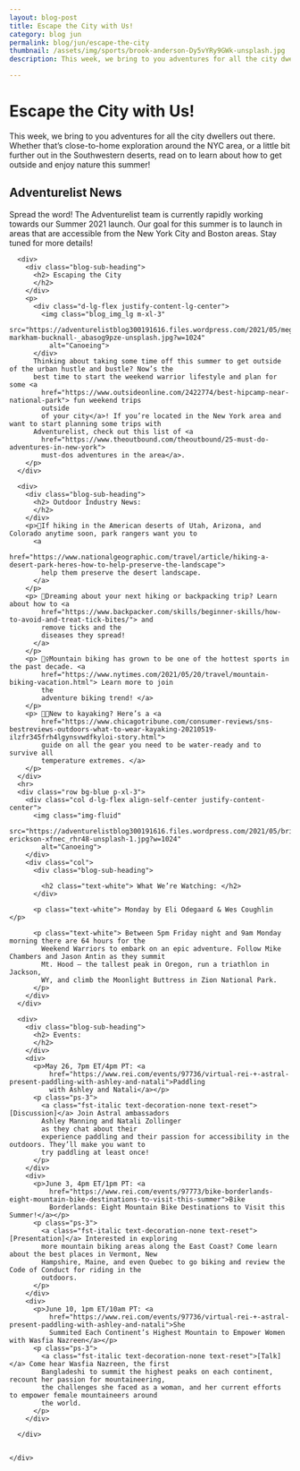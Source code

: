```yaml
---
layout: blog-post
title: Escape the City with Us!
category: blog jun
permalink: blog/jun/escape-the-city
thumbnail: /assets/img/sports/brook-anderson-Dy5vYRy9GWk-unsplash.jpg
description: This week, we bring to you adventures for all the city dwellers out there. Whether that’s close-to-home exploration around the NYC area, or a little bit further out in the Southwestern deserts, read on to learn about how to get outside and enjoy nature this summer!

---
```

<div class="page-section" id="blog-post">
  <div class="container-fluid d-lg-flex justify-content-center">
    <div class="col-xl-6 col-lg-8">
      <div>
        <div class="blog-title pb-2">
          <h1 class="text-center"> Escape the City with Us! </h1>
        </div>
        <p>This week, we bring to you adventures for all the city dwellers out there. Whether that’s close-to-home
          exploration around the NYC area, or a little bit further out in the Southwestern deserts, read on to
          learn about how to get outside and
          enjoy nature this summer!
        </p>
        <div class="blog-sub-heading">
          <h2> Adventurelist News
          </h2>
        </div>
        <p>
          Spread the word! The Adventurelist team is currently rapidly working towards our Summer 2021 launch. Our
          goal for this summer is to launch in areas that are accessible from the New York City and Boston areas.
          Stay tuned for more details!
        </p>
      </div>
  
      <div>
        <div class="blog-sub-heading">
          <h2> Escaping the City
          </h2>
        </div>
        <p>
          <div class="d-lg-flex justify-content-lg-center">
            <img class="blog_img_lg m-xl-3"
              src="https://adventurelistblog300191616.files.wordpress.com/2021/05/megan-markham-bucknall-_abasog9pze-unsplash.jpg?w=1024"
              alt="Canoeing">
          </div>
          Thinking about taking some time off this summer to get outside of the urban hustle and bustle? Now’s the
          best time to start the weekend warrior lifestyle and plan for some <a
            href="https://www.outsideonline.com/2422774/best-hipcamp-near-national-park"> fun weekend trips
            outside
            of your city</a>! If you’re located in the New York area and want to start planning some trips with
          Adventurelist, check out this list of <a
            href="https://www.theoutbound.com/theoutbound/25-must-do-adventures-in-new-york">
            must-dos adventures in the area</a>.
        </p>
      </div>
  
      <div>
        <div class="blog-sub-heading">
          <h2> Outdoor Industry News:
          </h2>
        </div>
        <p>🌵If hiking in the American deserts of Utah, Arizona, and Colorado anytime soon, park rangers want you to
          <a
            href="https://www.nationalgeographic.com/travel/article/hiking-a-desert-park-heres-how-to-help-preserve-the-landscape">
            help them preserve the desert landscape.
          </a>
        </p>
        <p> 🦟Dreaming about your next hiking or backpacking trip? Learn about how to <a
            href="https://www.backpacker.com/skills/beginner-skills/how-to-avoid-and-treat-tick-bites/"> and
            remove ticks and the
            diseases they spread!
          </a>
        </p>
        <p> 🚵‍♀️Mountain biking has grown to be one of the hottest sports in the past decade. <a
            href="https://www.nytimes.com/2021/05/20/travel/mountain-biking-vacation.html"> Learn more to join
            the
            adventure biking trend! </a>
        </p>
        <p> 🚣🏽New to kayaking? Here’s a <a
            href="https://www.chicagotribune.com/consumer-reviews/sns-bestreviews-outdoors-what-to-wear-kayaking-20210519-ilzfr345frh4lgynsvwdfkyloi-story.html">
            guide on all the gear you need to be water-ready and to survive all
            temperature extremes. </a>
        </p>
      </div>
      <hr>
      <div class="row bg-blue p-xl-3">
        <div class="col d-lg-flex align-self-center justify-content-center">
          <img class="img-fluid"
            src="https://adventurelistblog300191616.files.wordpress.com/2021/05/brian-erickson-xfnec_rhr48-unsplash-1.jpg?w=1024"
            alt="Canoeing">
        </div>
        <div class="col">
          <div class="blog-sub-heading">
  
            <h2 class="text-white"> What We’re Watching: </h2>
          </div>
  
          <p class="text-white"> Monday by Eli Odegaard & Wes Coughlin </p>
  
          <p class="text-white"> Between 5pm Friday night and 9am Monday morning there are 64 hours for the
            Weekend Warriors to embark on an epic adventure. Follow Mike Chambers and Jason Antin as they summit
            Mt. Hood – the tallest peak in Oregon, run a triathlon in Jackson,
            WY, and climb the Moonlight Buttress in Zion National Park.
          </p>
        </div>
      </div>
  
      <div>
        <div class="blog-sub-heading">
          <h2> Events:
          </h2>
        </div>
        <div>
          <p>May 26, 7pm ET/4pm PT: <a
              href="https://www.rei.com/events/97736/virtual-rei-+-astral-present-paddling-with-ashley-and-natali">Paddling
              with Ashley and Natali</a></p>
          <p class="ps-3">
            <a class="fst-italic text-decoration-none text-reset">[Discussion]</a> Join Astral ambassadors
            Ashley Manning and Natali Zollinger
            as they chat about their
            experience paddling and their passion for accessibility in the outdoors. They’ll make you want to
            try paddling at least once!
          </p>
        </div>
        <div>
          <p>June 3, 4pm ET/1pm PT: <a
              href="https://www.rei.com/events/97773/bike-borderlands-eight-mountain-bike-destinations-to-visit-this-summer">Bike
              Borderlands: Eight Mountain Bike Destinations to Visit this Summer!</a></p>
          <p class="ps-3">
            <a class="fst-italic text-decoration-none text-reset">[Presentation]</a> Interested in exploring
            more mountain biking areas along the East Coast? Come learn about the best places in Vermont, New
            Hampshire, Maine, and even Quebec to go biking and review the Code of Conduct for riding in the
            outdoors.
          </p>
        </div>
        <div>
          <p>June 10, 1pm ET/10am PT: <a
              href="https://www.rei.com/events/97736/virtual-rei-+-astral-present-paddling-with-ashley-and-natali">She
              Summited Each Continent’s Highest Mountain to Empower Women with Wasfia Nazreen</a></p>
          <p class="ps-3">
            <a class="fst-italic text-decoration-none text-reset">[Talk]</a> Come hear Wasfia Nazreen, the first
            Bangladeshi to summit the highest peaks on each continent, recount her passion for mountaineering,
            the challenges she faced as a woman, and her current efforts to empower female mountaineers around
            the world.
          </p>
        </div>
  
      </div>
  
  
    </div>
  
  </div>
</div>
